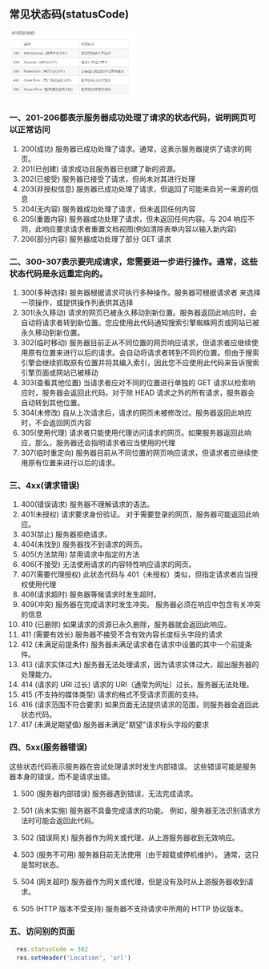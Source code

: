 ## 常见状态码(statusCode)

<img src='./img/112.PNG' width=50%>

### 一、201-206都表示服务器成功处理了请求的状态代码，说明网页可以正常访问
1. 200(成功)  服务器已成功处理了请求。通常，这表示服务器提供了请求的网页。
2. 201(已创建)  请求成功且服务器已创建了新的资源。
3. 202(已接受)  服务器已接受了请求，但尚未对其进行处理
4. 203(非授权信息) 服务器已成功处理了请求，但返回了可能来自另一来源的信息
5. 204(无内容) 服务器成功处理了请求，但未返回任何内容
6. 205(重置内容)  服务器成功处理了请求，但未返回任何内容。与 204 响应不同，此响应要求请求者重置文档视图(例如清除表单内容以输入新内容)
7. 206(部分内容) 服务器成功处理了部分 GET 请求
### 二、300-307表示要完成请求，您需要进一步进行操作。通常，这些状态代码是永远重定向的。
1. 300(多种选择) 服务器根据请求可执行多种操作。服务器可根据请求者 来选择一项操作，或提供操作列表供其选择
2. 301(永久移动)  请求的网页已被永久移动到新位置。服务器返回此响应时，会自动将请求者转到新位置。您应使用此代码通知搜索引擎蜘蛛网页或网站已被永久移动到新位置。 
3. 302(临时移动)  服务器目前正从不同位置的网页响应请求，但请求者应继续使用原有位置来进行以后的请求。会自动将请求者转到不同的位置。但由于搜索引擎会继续抓取原有位置并将其编入索引，因此您不应使用此代码来告诉搜索引擎页面或网站已被移动
4. 303(查看其他位置) 当请求者应对不同的位置进行单独的 GET 请求以检索响应时，服务器会返回此代码。对于除 HEAD 请求之外的所有请求，服务器会自动转到其他位置。
5. 304(未修改) 自从上次请求后，请求的网页未被修改过。服务器返回此响应时，不会返回网页内容
6. 305(使用代理) 请求者只能使用代理访问请求的网页。如果服务器返回此响应，那么，服务器还会指明请求者应当使用的代理
7. 307(临时重定向) 服务器目前从不同位置的网页响应请求，但请求者应继续使用原有位置来进行以后的请求。
### 三、4xx(请求错误)
1. 400(错误请求) 服务器不理解请求的语法。
2. 401(未授权) 请求要求身份验证。 对于需要登录的网页，服务器可能返回此响应。
3. 403(禁止) 服务器拒绝请求。
4. 404(未找到) 服务器找不到请求的网页。
5. 405(方法禁用) 禁用请求中指定的方法
6. 406(不接受) 无法使用请求的内容特性响应请求的网页。
7. 407(需要代理授权) 此状态代码与 401（未授权）类似，但指定请求者应当授权使用代理
8. 408(请求超时) 服务器等候请求时发生超时。
9. 409(冲突) 服务器在完成请求时发生冲突。 服务器必须在响应中包含有关冲突的信息
10. 410 (已删除) 如果请求的资源已永久删除，服务器就会返回此响应。
11. 411 (需要有效长) 服务器不接受不含有效内容长度标头字段的请求
12. 412 (未满足前提条件) 服务器未满足请求者在请求中设置的其中一个前提条件。
13. 413 (请求实体过大) 服务器无法处理请求，因为请求实体过大，超出服务器的处理能力。
14. 414 (请求的 URI 过长) 请求的 URI（通常为网址）过长，服务器无法处理。
15. 415 (不支持的媒体类型) 请求的格式不受请求页面的支持。
16. 416 (请求范围不符合要求) 如果页面无法提供请求的范围，则服务器会返回此状态代码。
17. 417 (未满足期望值) 服务器未满足"期望"请求标头字段的要求
### 四、5xx(服务器错误)
这些状态代码表示服务器在尝试处理请求时发生内部错误。 这些错误可能是服务器本身的错误，而不是请求出错。
1. 500 (服务器内部错误) 服务器遇到错误，无法完成请求。
2. 501 (尚未实施) 服务器不具备完成请求的功能。 例如，服务器无法识别请求方法时可能会返回此代码。

3. 502 (错误网关) 服务器作为网关或代理，从上游服务器收到无效响应。
4. 503 (服务不可用) 服务器目前无法使用（由于超载或停机维护）。 通常，这只是暂时状态。
5. 504 (网关超时) 服务器作为网关或代理，但是没有及时从上游服务器收到请求。
6. 505 (HTTP 版本不受支持) 服务器不支持请求中所用的 HTTP 协议版本。
### 五、访问别的页面
```javascript
  res.statusCode = 302
  res.setHeader('Location', 'url')
```

